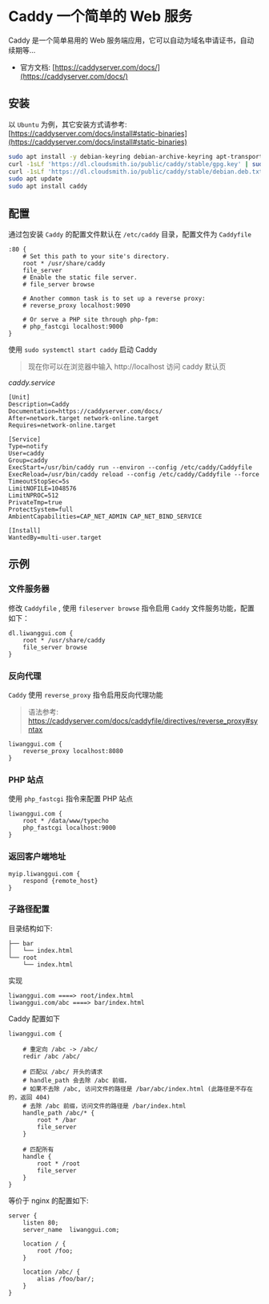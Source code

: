 # Caddy 一个简单的 Web 服务


Caddy 是一个简单易用的 Web 服务端应用，它可以自动为域名申请证书，自动续期等...

- 官方文档: [https://caddyserver.com/docs/](https://caddyserver.com/docs/)

## 安装

以 `Ubuntu` 为例，其它安装方式请参考: [https://caddyserver.com/docs/install#static-binaries](https://caddyserver.com/docs/install#static-binaries)

```bash
sudo apt install -y debian-keyring debian-archive-keyring apt-transport-https
curl -1sLf 'https://dl.cloudsmith.io/public/caddy/stable/gpg.key' | sudo tee /etc/apt/trusted.gpg.d/caddy-stable.asc
curl -1sLf 'https://dl.cloudsmith.io/public/caddy/stable/debian.deb.txt' | sudo tee /etc/apt/sources.list.d/caddy-stable.list
sudo apt update
sudo apt install caddy
```

## 配置

通过包安装 `Caddy` 的配置文件默认在 `/etc/caddy` 目录，配置文件为 `Caddyfile`

```caddyfile
:80 {
	# Set this path to your site's directory.
	root * /usr/share/caddy
	file_server
	# Enable the static file server.
	# file_server browse

	# Another common task is to set up a reverse proxy:
	# reverse_proxy localhost:9090

	# Or serve a PHP site through php-fpm:
	# php_fastcgi localhost:9000
}
```

使用 `sudo systemctl start caddy` 启动 Caddy 

> 现在你可以在浏览器中输入 http://localhost 访问 caddy 默认页


*caddy.service*

```
[Unit]
Description=Caddy
Documentation=https://caddyserver.com/docs/
After=network.target network-online.target
Requires=network-online.target

[Service]
Type=notify
User=caddy
Group=caddy
ExecStart=/usr/bin/caddy run --environ --config /etc/caddy/Caddyfile
ExecReload=/usr/bin/caddy reload --config /etc/caddy/Caddyfile --force
TimeoutStopSec=5s
LimitNOFILE=1048576
LimitNPROC=512
PrivateTmp=true
ProtectSystem=full
AmbientCapabilities=CAP_NET_ADMIN CAP_NET_BIND_SERVICE

[Install]
WantedBy=multi-user.target
```

## 示例

### 文件服务器

修改 `Caddyfile` , 使用 `fileserver browse` 指令启用 `Caddy` 文件服务功能，配置如下：

```
dl.liwanggui.com {
	root * /usr/share/caddy
	file_server browse
}
```

### 反向代理 

`Caddy` 使用 `reverse_proxy` 指令启用反向代理功能

> 语法参考: https://caddyserver.com/docs/caddyfile/directives/reverse_proxy#syntax

```
liwanggui.com {
	reverse_proxy localhost:8080
}
```

### PHP 站点

使用 `php_fastcgi` 指令来配置 PHP 站点

```
liwanggui.com {
    root * /data/www/typecho
    php_fastcgi localhost:9000
}
```

### 返回客户端地址

```
myip.liwanggui.com {
    respond {remote_host}
}
```

### 子路径配置

目录结构如下:

```
├── bar
│   └── index.html
└── root
    └── index.html
```

实现

```
liwanggui.com ====> root/index.html
liwanggui.com/abc ====> bar/index.html
```

Caddy 配置如下

```
liwanggui.com {

	# 重定向 /abc -> /abc/
    redir /abc /abc/  

	# 匹配以 /abc/ 开头的请求
	# handle_path 会去除 /abc 前缀，
	# 如果不去除 /abc, 访问文件的路径是 /bar/abc/index.html (此路径是不存在的，返回 404)
	# 去除 /abc 前缀，访问文件的路径是 /bar/index.html 
    handle_path /abc/* {
        root * /bar
        file_server
    }

	# 匹配所有
    handle {
        root * /root
        file_server
    }
}
```

等价于 nginx 的配置如下:

```
server {
	listen 80;
	server_name  liwanggui.com;

	location / {
		root /foo;
	}

	location /abc/ {
		alias /foo/bar/;
	}
}   
```
